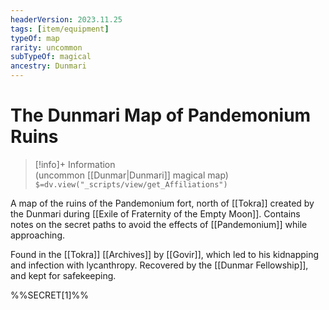 ```yaml
---
headerVersion: 2023.11.25
tags: [item/equipment]
typeOf: map
rarity: uncommon
subTypeOf: magical
ancestry: Dunmari
---
```

# The Dunmari Map of Pandemonium Ruins
>[!info]+ Information  
> (uncommon [[Dunmar|Dunmari]] magical map)  
> `$=dv.view("_scripts/view/get_Affiliations")`

A map of the ruins of the Pandemonium fort, north of [[Tokra]] created by the Dunmari during [[Exile of Fraternity of the Empty Moon]]. Contains notes on the secret paths to avoid the effects of [[Pandemonium]] while approaching.

Found in the [[Tokra]] [[Archives]] by [[Govir]], which led to his kidnapping and infection with lycanthropy. Recovered by the [[Dunmar Fellowship]], and kept for safekeeping.

%%SECRET[1]%%

